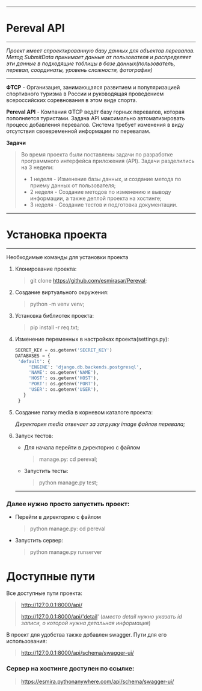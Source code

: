 _______
# Pereval API
________
*Проект имеет спроектированную базу данных для объектов перевалов. 
Метод SubmitData принимает данные от пользователя и распределяет эти данные в подходящие таблицы в базе данных(пользователь, перевал, соординаты, уровень сложности, фотографии)*
____

**ФТСР** - Организация, занимающаяся развитием и популяризацией спортивного туризма в России и руководящая проведением всероссийских соревнования в этом виде спорта.

**Pereval API** - Компания ФТСР ведёт базу горных перевалов, которая пополняется туристами. Задача API максимально автоматизировать процесс добавления перевалов. Система требует изменения в виду отсутствия своевременной информации по перевалам.

**Задачи** 
> Во время проекта были поставлены задачи по разработке программного интерфейса приложения (API).
> Задачи разделились на 3 недели:
>  + 1 неделя - Изменение базы данных, и создание метода по приему данных от пользователя;
>  + 2 неделя - Создание методов по изменению и выводу информации, а также деплой проекта на хостинге;
>  + 3 неделя - Создание тестов и подготовка документации.
______
# Установка проекта
______
Необходимые команды для установки проекта
1. Клонирование проекта:
   > git clone https://github.com/esmirasar/Pereval;
3. Создание виртуального окружения:
   > python -m venv venv;
5. Установка библиотек проекта:
   > pip install -r req.txt;
7. Изменение переменных в настройках проекта(settings.py):
   ```python
   SECRET_KEY = os.getenv('SECRET_KEY')
   DATABASES = {
    'default': {
        'ENGINE': 'django.db.backends.postgresql',
        'NAME': os.getenv('NAME'),
        'HOST': os.getenv('HOST'),
        'PORT': os.getenv('PORT'),
        'USER': os.getenv('USER'),
      }
    }
   ```
8. Создание папку media в корневом каталоге проекта:

   *Директория media отвечает за загрузку image файлов перевала;*

9. Запуск тестов:
    + Для начала перейти в директорию с файлом
      > manage.py: cd pereval;
    + Запустить тесты:
      > python manage.py test;
     ________
### Далее нужно просто запустить проект:
 + Перейти в директорию с файлом
   > python manage.py: cd pereval
 + Запустить сервер:
   > python manage.py runserver
     
# Доступные пути 

Все доступные пути проекта:
   > http://127.0.0.1:8000/api/
> 
   > http://127.0.0.1:8000/api/'detail' (*вместо detail нужно указать id записи, о которой нужна детальная информация*)

В проект для удобства также добавлен swagger. Пути для его использования:
   
   > http://127.0.0.1:8000/api/schema/swagger-ui/



### Сервер на хостинге доступен по ссылке:
   > https://esmira.pythonanywhere.com/api/schema/swagger-ui/
